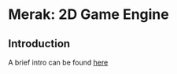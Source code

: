 # Merak: 2D Game Engine

## Introduction

A brief intro can be found <a href = "https://anemocider.github.io/game-engine-intro/">here</a>
